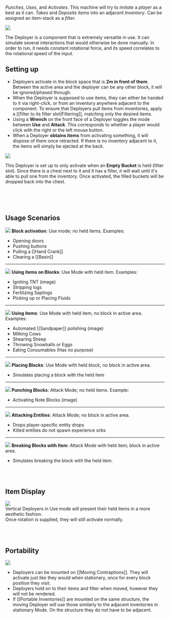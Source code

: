 _Punches_, _Uses_, and _Activates_. This machine will try to _imitate_ a _player_ as a best as it can. _Takes_ and _Deposits_ _items_ into an adjacent _Inventory_. Can be assigned an item-stack as a _filter_.

![](https://i.imgur.com/DHKEtuO.jpg)

The Deployer is a component that is extremely versatile in use. It can simulate several interactions that would otherwise be done manually. In order to run, it needs constant rotational force, and its speed correlates to the rotational speed of the input.  

## Setting up

* Deployers activate in the block space that is **2m in front of them**. Between the active area and the deployer can be any other block, it will be ignored/phased through.
* When the Deployer is supposed to use items, they can either be handed to it via right-click, or from an inventory anywhere adjacent to the component. To ensure that Deployers pull items from inventories, apply a [[filter to its filter slot|Filtering]], matching only the desired items. 
* Using a **Wrench** on the front face of a Deployer toggles the mode between **Use** and **Attack**. This corresponds to whether a player would click with the right or the left mouse button.
* When a Deployer **obtains items** from activating something, it will dispose of them once retracted. If there is no inventory adjacent to it, the items will simply be ejected at the back.

![](https://i.imgur.com/tHfYdsn.jpg)

This Deployer is set up to only activate when an **Empty Bucket** is held (filter slot). Since there is a chest next to it and it has a filter, it will wait until it's able to pull one from the inventory. Once activated, the filled buckets will be dropped back into the chest.

<br><br><br>

## Usage Scenarios

![](https://i.imgur.com/1r2QH2S.jpg)
**Block activation**: Use mode; no held items. Examples:
* Opening doors
* Pushing buttons
* Pulling a [[Hand Crank]]
* Clearing a [[Basin]]
---
![](https://i.imgur.com/V3l6UZZ.jpg)
**Using items on Blocks**: Use Mode with held item. Examples:
* Igniting TNT (image)
* Stripping logs
* Fertilizing Saplings
* Picking up or Placing Fluids
---
![](https://i.imgur.com/IUcm1DD.png)
**Using items**: Use Mode with held item, no block in active area. Examples:
* Automated [[Sandpaper]] polishing (image)
* Milking Cows
* Shearing Sheep
* Throwing Snowballs or Eggs
* Eating Consumables (Has no purpose)
---
![](https://i.imgur.com/Y4ofR9C.jpg)
**Placing Blocks**: Use Mode with held block, no block in active area.
* Simulates placing a block with the held item
---
![](https://i.imgur.com/DytyxmG.jpg)
**Punching Blocks**: Attack Mode; no held items. Example:
* Activating Note Blocks (image)
---
![](https://i.imgur.com/S9k0YXl.jpg)
**Attacking Entities**: Attack Mode; no block in active area.
* Drops player-specific entity drops
* Killed entities do not spawn experience orbs
---
![](https://i.imgur.com/gVbi9Gm.jpg)
**Breaking Blocks with Item**: Attack Mode with held item; block in active area.
* Simulates breaking the block with the held item.

<br><br>

## Item Display
![](https://i.imgur.com/gnkxwUi.jpg)  
Vertical Deployers in Use mode will present their held items in a more aesthetic fashion.  
Once rotation is supplied, they will still activate normally.

<br><br>

## Portability
![](https://i.imgur.com/Y9aabgZ.jpg)
* Deployers can be mounted on [[Moving Contraptions]]. They will activate just like they would when stationary, once for every block position they visit.
* Deployers hold on to their items and filter when moved, however they will not be rendered.
* If [[Portable Inventories]] are mounted on the same structure, the moving Deployer will use those similarly to the adjacent inventories in stationary Mode. On the structure they do not have to be adjacent.